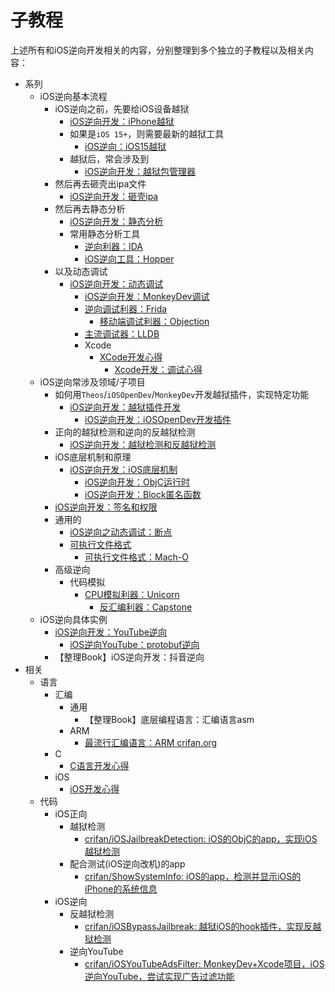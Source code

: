 # 子教程

上述所有和iOS逆向开发相关的内容，分别整理到多个独立的子教程以及相关内容：

* 系列
  * iOS逆向基本流程
    * iOS逆向之前，先要给iOS设备越狱
      * [iOS逆向开发：iPhone越狱](https://book.crifan.org/books/ios_re_iphone_jailbreak/website/)
      * 如果是`iOS 15+`，则需要最新的越狱工具
        * [iOS逆向：iOS15越狱](https://book.crifan.org/books/ios_re_ios15_jailbreak/website/)
      * 越狱后，常会涉及到
        * [iOS逆向开发：越狱包管理器](https://book.crifan.org/books/ios_re_package_manager/website/)
    * 然后再去砸壳出ipa文件
      * [iOS逆向开发：砸壳ipa](https://book.crifan.org/books/ios_re_crack_shell_ipa/website/)
    * 然后再去静态分析
      * [iOS逆向开发：静态分析](https://book.crifan.org/books/ios_re_static_analysis/website/)
      * 常用静态分析工具
        * [逆向利器：IDA](https://book.crifan.org/books/reverse_tool_ida/website/)
        * [iOS逆向工具：Hopper](https://book.crifan.org/books/ios_re_tool_hopper/website/)
    * 以及动态调试
      * [iOS逆向开发：动态调试](https://book.crifan.org/books/ios_re_dynamic_debug/website/)
        * [iOS逆向开发：MonkeyDev调试](https://book.crifan.org/books/ios_re_monkeydev_debug/website/)
        * [逆向调试利器：Frida](https://book.crifan.org/books/reverse_debug_frida/website/)
          * [移动端调试利器：Objection](https://book.crifan.org/books/mobile_reverse_debug_objection/website/)
        * [主流调试器：LLDB](https://book.crifan.org/books/popular_debugger_lldb/website/)
        * Xcode
          * [XCode开发心得](https://book.crifan.org/books/xcode_dev_summary/website/)         
            * [Xcode开发：调试心得](http://book.crifan.org/books/xcode_dev_debug_summary/website/)
  * iOS逆向常涉及领域/子项目
    * 如何用`Theos`/`iOSOpenDev`/`MonkeyDev`开发越狱插件，实现特定功能
      * [iOS逆向开发：越狱插件开发](https://book.crifan.org/books/ios_re_jailbreak_tweak/website/)
        * [iOS逆向开发：iOSOpenDev开发插件](https://book.crifan.org/books/ios_re_iosopendev_tweak/website/)
    * 正向的越狱检测和逆向的反越狱检测
      * [iOS逆向开发：越狱检测和反越狱检测](https://book.crifan.org/books/ios_re_jb_detection/website/)
    * iOS底层机制和原理
      * [iOS逆向开发：iOS底层机制](https://book.crifan.org/books/ios_re_ios_internal/website/)
        * [iOS逆向开发：ObjC运行时](https://book.crifan.org/books/ios_re_objc_runtime/website/)
        * [iOS逆向开发：Block匿名函数](https://book.crifan.org/books/ios_re_objc_block/website/)
    * [iOS逆向开发：签名和权限](https://book.crifan.org/books/ios_re_codesign_ent/website/)
    * 通用的
      * [iOS逆向之动态调试：断点](https://book.crifan.org/books/ios_re_debug_breakpoint/website/)
      * [可执行文件格式](https://book.crifan.org/books/executable_file_format/website/)
        * [可执行文件格式：Mach-O](https://book.crifan.org/books/exec_file_format_macho/website/)
    * 高级逆向
      * 代码模拟
        * [CPU模拟利器：Unicorn](https://book.crifan.org/books/cpu_emulator_unicorn/website/)
          * [反汇编利器：Capstone](https://book.crifan.org/books/ultimate_disassembler_capstone/website/)
  * iOS逆向具体实例
    * [iOS逆向开发：YouTube逆向](https://book.crifan.org/books/ios_re_youtube_reverse/website/)
      * [iOS逆向YouTube：protobuf逆向](https://book.crifan.org/books/ios_re_protobuf_reverse/website/)
    * 【整理Book】iOS逆向开发：抖音逆向
* 相关
  * 语言
    * 汇编
      * 通用
        * 【整理Book】底层编程语言：汇编语言asm
      * ARM
        * [最流行汇编语言：ARM crifan.org](https://book.crifan.org/books/popular_assembly_arm/website/)
    * C
      * [C语言开发心得](https://book.crifan.org/books/c_lang_dev_summary/website/)
    * iOS
      * [iOS开发心得](https://book.crifan.org/books/ios_dev_summary/website/)
  * 代码
    * iOS正向
      * 越狱检测
        * [crifan/iOSJailbreakDetection: iOS的ObjC的app，实现iOS越狱检测](https://github.com/crifan/iOSJailbreakDetection)
      * 配合测试(iOS逆向改机)的app
        * [crifan/ShowSystemInfo: iOS的app，检测并显示iOS的iPhone的系统信息](https://github.com/crifan/ShowSystemInfo)
    * iOS逆向
      * 反越狱检测
        * [crifan/iOSBypassJailbreak: 越狱iOS的hook插件，实现反越狱检测](https://github.com/crifan/iOSBypassJailbreak)
      * 逆向YouTube
        * [crifan/iOSYouTubeAdsFilter: MonkeyDev+Xcode项目，iOS逆向YouTube，尝试实现广告过滤功能](https://github.com/crifan/iOSYouTubeAdsFilter)
